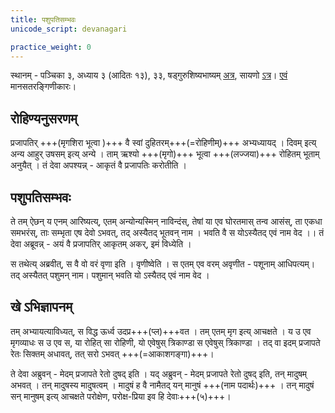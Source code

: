 ```yaml
---
title: पशुपतिसम्भवः
unicode_script: devanagari

practice_weight: 0
---
```


स्थानम् - पञ्चिका ३, अध्याय ३ (आदितः १३), ३३, षड्गुरुशिष्यभाष्यम् [अत्र](https://archive.org/details/in.ernet.dli.2015.493804/page/n571/mode/2up), सायणो [ऽत्र](https://archive.org/details/in.ernet.dli.2015.292710/page/n182/mode/1up)। [एवं](https://manasataramgini.wordpress.com/2017/07/01/a-note-on-the-asterisms-forming-the-nak%E1%B9%A3atra-s/) मानसतरङ्गिणीकारः।

## रोहिण्यनुसरणम्
प्रजापतिर् +++(मृगशिरा भूत्वा )+++ वै स्वां दुहितरम्+++(=रोहिणीम्)+++ अभ्यध्यायद् । दिवम् इत्य् अन्य आहुर् उषसम् इत्य् अन्ये । ताम् ऋश्यो +++(मृगो)+++ भूत्वा +++(लज्जया)+++ रोहितम् भूताम् अनुयैत् । तं देवा अपश्यन्न् - आकृतं वै प्रजापतिः करोतीति । 

## पशुपतिसम्भवः
ते तम् ऐछन् य एनम् आरिष्यत्य्, एतम् अन्योन्यस्मिन् नाविन्दंस्, तेषां या एव घोरतमास् तन्व आसंस्, ता एकधा समभरंस्, ताः सम्भृता एष देवो ऽभवत्, तद् अस्यैतद् भूतवन् नाम । भवति वै स योऽस्यैतद् एवं नाम वेद ।। तं देवा अब्रूवन्न् - अयं वै प्रजापतिर् आकृतम् अकर्, इमं विध्येति । 

स तथेत्य् अब्रवीत्, स वै वो वरं वृणा इति । वृणीष्वेति । स एतम् एव वरम् अवृणीत - पशूनाम् आधिपत्यम्। तद् अस्यैतत् पशुमन् नाम। पशुमान् भवति यो ऽस्यैतद् एवं नाम वेद ।

## खे ऽभिज्ञापनम्
तम् अभ्यायत्याविध्यत्, स विद्ध ऊर्ध्व उदप्र+++(प्ल)+++वत । तम् एतम् मृग इत्य् आचक्षते । य उ एव मृगव्याधः स उ एव स, या रोहित् सा रोहिणी, यो एवेषुस् त्रिकाण्डा स एवेषुस् त्रिकाण्डा । तद् वा इदम् प्रजापते रेतः सिक्तम् अधावत्, तत् सरो ऽभवत् +++(=आकाशगङ्गा)+++। 

ते देवा अब्रुवन् - मेदम् प्रजापते रेतो दुषद् इति । यद् अब्रुवन् - मेदम् प्रजापते रेतो दुषद् इति, तन् मादुषम् अभवत् । तन् मादुषस्य मादुषत्वम् । मादुषं ह वै नामैतद् यन् मानुषं +++(नाम पदार्थः)+++ । तन् मादुषं सन् मानुषम् इत्य् आचक्षते परोक्षेण, परोक्ष-प्रिया इव हि देवाः+++(५)+++।